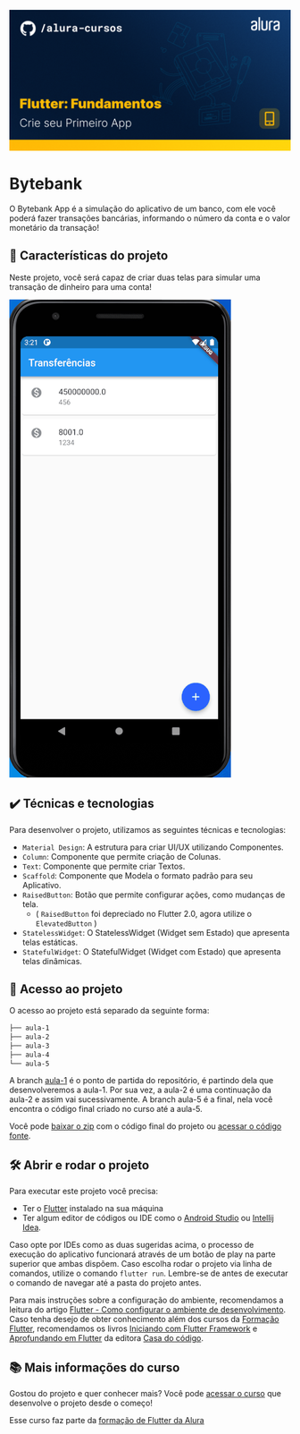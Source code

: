 ![Thumbnail GitHub](https://raw.githubusercontent.com/Kakomo/readme-template/main/Readme-%20Flutter%20Fundamentos.png)

# Bytebank

O Bytebank App é a simulação do aplicativo de um banco, com ele você poderá fazer transações bancárias, informando o número da conta e o valor monetário da transação!

## 🔨 Características do projeto

Neste projeto, você será capaz de criar duas telas para simular uma transação de dinheiro para uma conta!

![](https://raw.githubusercontent.com/Kakomo/readme-template/main/Flutter%20Fundamentos%20Projeto.gif)

## ✔️ Técnicas e tecnologias

Para desenvolver o projeto, utilizamos as seguintes técnicas e tecnologias:
- `Material Design`: A estrutura para criar UI/UX utilizando Componentes.
- `Column`: Componente que permite criação de Colunas.
- `Text`: Componente que permite criar Textos.
- `Scaffold`: Componente que Modela o formato padrão para seu Aplicativo.
- `RaisedButton`: Botão que permite configurar ações, como mudanças de tela. 
  - ( `RaisedButton` foi depreciado no Flutter 2.0, agora utilize o `ElevatedButton` ) 
- `StatelessWidget`: O StatelessWidget (Widget sem Estado) que apresenta telas estáticas.
- `StatefulWidget`: O StatefulWidget (Widget com Estado) que apresenta telas dinâmicas.

 
## 📁 Acesso ao projeto

O acesso ao projeto está separado da seguinte forma:
```
├── aula-1
├── aula-2
├── aula-3
├── aula-4
└── aula-5
```

A branch [aula-1](https://github.com/alura-cursos/flutter-fundamentos/tree/aula-1) é o ponto de partida do repositório, é partindo dela que desenvolveremos a aula-1. Por sua vez, a aula-2 é uma continuação da aula-2 e assim vai sucessivamente. A branch aula-5 é a final, nela você encontra o código final criado no curso até a aula-5.

Você pode [baixar o zip](https://github.com/alura-cursos/flutter-fundamentos/archive/refs/heads/aula-5.zip) com o código final do projeto ou [acessar o código fonte](https://github.com/alura-cursos/flutter-fundamentos/tree/aula-5).

## 🛠️ Abrir e rodar o projeto

Para executar este projeto você precisa:

- Ter o [Flutter](https://flutter.dev/docs/get-started/install) instalado na sua máquina
- Ter algum editor de códigos ou IDE como o [Android Studio](https://developer.android.com/studio) ou [Intellij Idea](https://www.jetbrains.com/pt-br/idea/download/). 

Caso opte por IDEs como as duas sugeridas acima, o processo de execução do aplicativo funcionará através de um botão de play na parte superior que ambas dispõem. Caso escolha rodar o projeto via linha de comandos, utilize o comando `flutter run`. Lembre-se de antes de executar o comando de navegar até a pasta do projeto antes. 

Para mais instruções sobre a configuração do ambiente, recomendamos a leitura do artigo [Flutter - Como configurar o ambiente de desenvolvimento](https://www.alura.com.br/artigos/flutter-como-configurar-o-ambiente-de-desenvolvimento). Caso tenha desejo de obter conhecimento além dos cursos da [Formação Flutter](https://www.alura.com.br/formacao-flutter), recomendamos os livros [Iniciando com Flutter Framework](https://www.casadocodigo.com.br/products/livro-flutter) e [Aprofundando em Flutter](https://www.casadocodigo.com.br/products/livro-aprofundando-flutter) da editora [Casa do código](https://www.casadocodigo.com.br/).

## 📚 Mais informações do curso

Gostou do projeto e quer conhecer mais? Você pode [acessar o curso](https://cursos.alura.com.br/course/flutter-fundamentos) que desenvolve o projeto desde o começo!

Esse curso faz parte da [formação de Flutter da Alura](https://cursos.alura.com.br/formacao-android)
